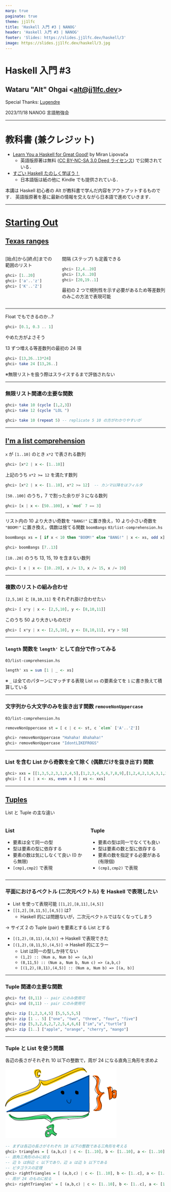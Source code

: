 ```yaml
---
marp: true
paginate: true
theme: jj1lfc
title: 'Haskell 入門 #3 | NANOG'
header: 'Haskell 入門 #3 | NANOG'
footer: 'Slides: https://slides.jj1lfc.dev/haskell/3'
image: https://slides.jj1lfc.dev/haskell/3.jpg
---
```


# Haskell 入門 #3

## Wataru "Alt" Ohgai \<<alt@jj1lfc.dev>\>

Special Thanks: [Lugendre](https://twitter.com/Lugendre)

2023/11/18 NANOG 言語勉強会

---

# 教科書 (兼クレジット)

- [Learn You a Haskell for Great Good!](http://learnyouahaskell.com) by Miran Lipovača
  - 英語版原著は無料 ([CC BY-NC-SA 3.0 Deed ライセンス](https://creativecommons.org/licenses/by-nc-sa/3.0/)) で公開されている．
- [すごい Haskell たのしく学ぼう！](https://www.amazon.co.jp/dp/B009RO80XY)
  - 日本語版は紙の他に Kindle でも提供されている．

本講は Haskell 初心者の Alt が教科書で学んだ内容をアウトプットするものです．
英語版原著を基に最新の情報を交えながら日本語で進めていきます．

---

# [Starting Out](http://learnyouahaskell.com/starting-out)

## [Texas ranges](http://learnyouahaskell.com/starting-out#texas-ranges)

<div class='columns'>
<div>

[始点]から[終点]までの範囲のリスト

```haskell
ghci> [1..20]
ghci> ['a'..'z']
ghci> ['K'..'Z']
```

</div>
<div>

間隔 (ステップ) も定義できる

```haskell
ghci> [2,4..20]
ghci> [3,6..20]
ghci> [20,19..1]
```

最初の 2 つで規則性を示す必要があるため等差数列のみこの方法で表現可能

</div>
</div>

---

Float でもできるのか...?

```haskell
ghci> [0.1, 0.3 .. 1]
```

やめた方がよさそう

13 ずつ増える等差数列の最初の 24 項

```haskell
ghci> [13,26..13*24]
ghci> take 24 [13,26..]
```

※無限リストを扱う際はスライスするまで評価されない

---

### 無限リスト関連の主要な関数

```haskell
ghci> take 10 (cycle [1,2,3])
ghci> take 12 (cycle "LOL ")
```

```haskell
ghci> take 10 (repeat 5) -- replicate 5 10 の方がわかりやすいが
```

---

## [I'm a list comprehension](http://learnyouahaskell.com/starting-out#im-a-list-comprehension)

`x` が `[1..10]` のとき `x*2` で表される数列

```haskell
ghci> [x*2 | x <- [1..10]]
```

上記のうち `x*2 >= 12` を満たす数列

```haskell
ghci> [x*2 | x <- [1..10], x*2 >= 12]  -- カンマ以降をはフィルタ
```

`[50..100]` のうち，7 で割った余りが 3 になる数列

```haskell
ghci> [x | x <- [50..100], x `mod` 7 == 3]
```

---

リスト内の 10 より大きい奇数を `"BANG!"` に置き換え，10 より小さい奇数を `"BOOM!"` に置き換え，偶数は捨てる関数 `boomBangs`
`03/list-comprehension.hs`

```haskell
boomBangs xs = [ if x < 10 then "BOOM!" else "BANG!" | x <- xs, odd x]
```

```haskell
ghci> boomBangs [7..13]
```

`[10..20]` のうち 13, 15, 19 を含まない数列

```haskell
ghci> [ x | x <- [10..20], x /= 13, x /= 15, x /= 19]
```

---

### 複数のリストの組み合わせ

`[2,5,10]` と `[8,10,11]` をそれぞれ掛け合わせたい

```haskell
ghci> [ x*y | x <- [2,5,10], y <- [8,10,11]]
```

このうち 50 より大きいものだけ

```haskell
ghci> [ x*y | x <- [2,5,10], y <- [8,10,11], x*y > 50]
```

---

### `length` 関数を `length'` として自分で作ってみる

`03/list-comprehension.hs`

```haskell
length' xs = sum [1 | _ <- xs]
```

※ `_` は全てのパターンにマッチする表現
List `xs` の要素全てを `1` に書き換えて積算している

---

### 文字列から大文字のみを抜き出す関数 `removeNonUppercase`

`03/list-comprehension.hs`

```haskell
removeNonUppercase st = [ c | c <- st, c `elem` ['A'..'Z']]
```

```haskell
ghci> removeNonUppercase "Hahaha! Ahahaha!"
ghci> removeNonUppercase "IdontLIKEFROGS"
```

---

### List を含む List から奇数を全て除く (偶数だけを抜き出す) 関数

```haskell
ghci> xxs = [[1,3,5,2,3,1,2,4,5],[1,2,3,4,5,6,7,8,9],[1,2,4,2,1,6,3,1,3,2,3,6]]
ghci> [ [ x | x <- xs, even x ] | xs <- xxs]
```

---

## [Tuples](http://learnyouahaskell.com/starting-out#tuples)

List と Tuple の主な違い

<div class='columns'>
<div>

### List

- 要素は全て同一の型
- 型は要素の型に依存する
- 要素の数は気にしなくて良い
  (0 から無限)
- `[cmp1,cmp2]` で表現

</div>
<div>

### Tuple

- 要素の型は同一でなくても良い
- 型は要素の数と型に依存する
- 要素の数を指定する必要がある
  (有限個)
- `(cmp1,cmp2)` で表現

</div>
</div>

---

### 平面におけるベクトル (二次元ベクトル) を Haskell で表現したい

- List を使って表現可能 `[[1,2],[8,11],[4,5]]`
- `[[1,2],[8,11,5],[4,5]]` は?
  - Haskell 的には問題ないが，二次元ベクトルではなくなってしまう

→ サイズ 2 の Tuple (pair) を要素とする List とする

- `[(1,2),(8,11),(4,5)]` → Haskell で表現できた
- `[(1,2),(8,11,5),(4,5)]` → Haskell 的にエラー
  - List は同一の型しか持てない
  - `(1,2) :: (Num a, Num b) => (a,b)`
  - `(8,11,5) :: (Num a, Num b, Num c) => (a,b,c)`
  - `[(1,2),(8,11),(4,5)] :: (Num a, Num b) => [(a, b)]`

---

### Tuple 関連の主要な関数

```haskell
ghci> fst (8,11) -- pair にのみ使用可
ghci> snd (8,11) -- pair にのみ使用可
```

```haskell
ghci> zip [1,2,3,4,5] [5,5,5,5,5]
ghci> zip [1 .. 5] ["one", "two", "three", "four", "five"]
ghci> zip [5,3,2,6,2,7,2,5,4,6,6] ["im","a","turtle"]
ghci> zip [1..] ["apple", "orange", "cherry", "mango"]
```

---

### Tuple と List を使う問題

各辺の長さがそれぞれ 10 以下の整数で，周が 24 になる直角三角形を求めよ

![](../images/haskell-rightTriangle.png)

```haskell
-- まずは各辺の長さがそれぞれ 10 以下の整数である三角形を考える
ghci> triangles = [ (a,b,c) | c <- [1..10], b <- [1..10], a <- [1..10] ]
-- 直角三角形のみに絞る
-- 辺 b は斜辺 c 以下であり，辺 a は辺 b 以下である
-- ピタゴラスの定理
ghci> rightTriangles = [ (a,b,c) | c <- [1..10], b <- [1..c], a <- [1..b], a^2 + b^2 == c^2]
-- 周が 24 のものに絞る
ghci> rightTriangles' = [ (a,b,c) | c <- [1..10], b <- [1..c], a <- [1..b], a^2 + b^2 == c^2, a+b+c == 24]
```
